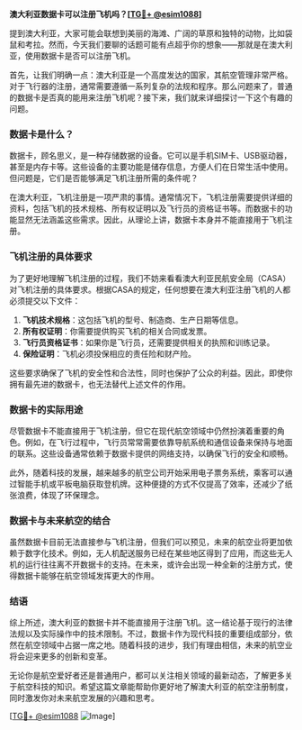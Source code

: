 **澳大利亚数据卡可以注册飞机吗？[[TG💪+ @esim1088](https://t.me/s/esim1088)]**

提到澳大利亚，大家可能会联想到美丽的海滩、广阔的草原和独特的动物，比如袋鼠和考拉。然而，今天我们要聊的话题可能有点超乎你的想象——那就是在澳大利亚，使用数据卡是否可以注册飞机。

首先，让我们明确一点：澳大利亚是一个高度发达的国家，其航空管理非常严格。对于飞行器的注册，通常需要遵循一系列复杂的法规和程序。那么问题来了，普通的数据卡是否真的能用来注册飞机呢？接下来，我们就来详细探讨一下这个有趣的问题。

### 数据卡是什么？

数据卡，顾名思义，是一种存储数据的设备。它可以是手机SIM卡、USB驱动器，甚至是内存卡等。这些设备的主要功能是储存信息，方便人们在日常生活中使用。但问题是，它们是否能够满足飞机注册所需的条件呢？

在澳大利亚，飞机注册是一项严肃的事情。通常情况下，飞机注册需要提供详细的资料，包括飞机的技术规格、所有权证明以及飞行员的资格证书等。而数据卡的功能显然无法涵盖这些需求。因此，从理论上讲，数据卡本身并不能直接用于飞机注册。

### 飞机注册的具体要求

为了更好地理解飞机注册的过程，我们不妨来看看澳大利亚民航安全局（CASA）对飞机注册的具体要求。根据CASA的规定，任何想要在澳大利亚注册飞机的人都必须提交以下文件：

1. **飞机技术规格**：这包括飞机的型号、制造商、生产日期等信息。
2. **所有权证明**：你需要提供购买飞机的相关合同或发票。
3. **飞行员资格证书**：如果你是飞行员，还需要提供相关的执照和训练记录。
4. **保险证明**：飞机必须投保相应的责任险和财产险。

这些要求确保了飞机的安全性和合法性，同时也保护了公众的利益。因此，即使你拥有最先进的数据卡，也无法替代上述文件的作用。

### 数据卡的实际用途

尽管数据卡不能直接用于飞机注册，但它在现代航空领域中仍然扮演着重要的角色。例如，在飞行过程中，飞行员常常需要依靠导航系统和通信设备来保持与地面的联系。这些设备通常依赖于数据卡提供的网络支持，以确保飞行的安全和顺畅。

此外，随着科技的发展，越来越多的航空公司开始采用电子票务系统，乘客可以通过智能手机或平板电脑获取登机牌。这种便捷的方式不仅提高了效率，还减少了纸张浪费，体现了环保理念。

### 数据卡与未来航空的结合

虽然数据卡目前无法直接参与飞机注册，但我们可以预见，未来的航空业将更加依赖于数字化技术。例如，无人机配送服务已经在某些地区得到了应用，而这些无人机的运行往往离不开数据卡的支持。在未来，或许会出现一种全新的注册方式，使得数据卡能够在航空领域发挥更大的作用。

### 结语

综上所述，澳大利亚的数据卡并不能直接用于注册飞机。这一结论基于现行的法律法规以及实际操作中的技术限制。不过，数据卡作为现代科技的重要组成部分，依然在航空领域中占据一席之地。随着科技的进步，我们有理由相信，未来的航空业将会迎来更多的创新和变革。

无论你是航空爱好者还是普通用户，都可以关注相关领域的最新动态，了解更多关于航空科技的知识。希望这篇文章能帮助你更好地了解澳大利亚的航空注册制度，同时激发你对未来航空发展的兴趣和思考。

[[TG💪+ @esim1088](https://t.me/s/esim1088) ![Image](https://i.postimg.cc/4NQfJmqS/Snipaste-2025-05-13-00-14-12.png)]